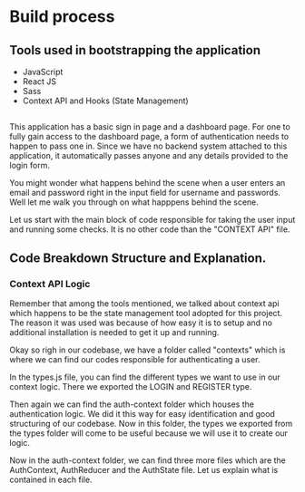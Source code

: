 # Build process

## Tools used in bootstrapping the application

- JavaScript
- React JS
- Sass
- Context API and Hooks (State Management)

##

This application has a basic sign in page and a dashboard page. For one to fully gain access to the dashboard page, a form of authentication needs to happen to pass one in. Since we have no backend system attached to this application, it automatically passes anyone and any details provided to the login form.

You might wonder what happens behind the scene when a user enters an email and password right in the input field for username and passwords. Well let me walk you through on what happpens behind the scene.

Let us start with the main block of code responsible for taking the user input and running some checks. It is no other code than the "CONTEXT API" file.

## Code Breakdown Structure and Explanation.

### Context API Logic

Remember that among the tools mentioned, we talked about context api which happens to be the state management tool adopted for this project. The reason it was used was because of how easy it is to setup and no additional installation is needed to get it up and running.

Okay so righ in our codebase, we have a folder called "contexts" which is where we can find our codes responsible for authenticating a user.

In the types.js file, you can find the different types we want to use in our context logic. There we exported the LOGIN and REGISTER type.

Then again we can find the auth-context folder which houses the authentication logic. We did it this way for easy identification and good structuring of our codebase. Now in this folder, the types we exported from the types folder will come to be useful because we will use it to create our logic.

Now in the auth-context folder, we can find three more files which are the AuthContext, AuthReducer and the AuthState file. Let us explain what is contained in each file.
